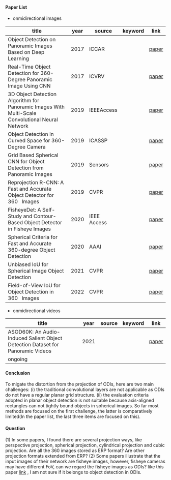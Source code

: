 #### Paper List

- onmidirectional images

title|year|source|keyword|link
-|-|-|-|-
Object Detection on Panoramic Images Based on Deep Learning|2017|ICCAR||[paper](http://static.tongtianta.site/paper_pdf/dad93a48-5f79-11e9-af33-00163e08bb86.pdf)
Real-Time Object Detection for 360-Degree Panoramic Image Using CNN|2017|ICVRV||[paper](https://sci-hub.se/10.1109/icvrv.2017.00013)
3D Object Detection Algorithm for Panoramic Images With Multi-Scale Convolutional Neural Network|2019|IEEEAccess||[paper](https://ieeexplore.ieee.org/ielx7/6287639/8600701/08913499.pdf)
Object Detection in Curved Space for 360-Degree Camera|2019|ICASSP||[paper](https://sci-hub.se/10.1109/icassp.2019.8683093)
Grid Based Spherical CNN for Object Detection from Panoramic Images|2019|Sensors||[paper](https://pdfs.semanticscholar.org/69ee/cdcdc183695087849b246942a1bd4f38d030.pdf?_ga=2.91932956.700321051.1649138034-1529344070.1647397271)
Reprojection R-CNN: A Fast and Accurate Object Detector for 360  Images|2019|CVPR||[paper](https://arxiv.org/pdf/1907.11830.pdf)
FisheyeDet: A Self-Study and Contour-Based Object Detector in Fisheye Images|2020|IEEE Access||[paper](https://ieeexplore.ieee.org/ielx7/6287639/8948470/09066935.pdf)
Spherical Criteria for Fast and Accurate 360-degree Object Detection|2020|AAAI||[paper](https://ojs.aaai.org/index.php/AAAI/article/download/6995/6849)
Unbiased IoU for Spherical Image Object Detection|2021|CVPR||[paper](https://arxiv.org/pdf/2108.08029.pdf)
Field-of-View IoU for Object Detection in 360  Images|2022|CVPR||[paper](https://arxiv.org/pdf/2202.03176.pdf)
 
- onmidirectional videos

title|year|source|keyword|link
-|-|-|-|-
ASOD60K: An Audio-Induced Salient Object Detection Dataset for Panoramic Videos|2021|||[paper](https://arxiv.org/pdf/2107.11629.pdf)
ongoing||||


#### Conclusion
To migate the distortion from the projection of ODIs, here are two main challenges: (i) the traditional convolutional layers are not applicable as ODIs do not have a regular planar grid structure. (ii) the evaluation criteria adopted in planar object detection is not suitable because axis-aligned rectangles can not tightly bound objects in spherical images. So far most methods are focused on the first challenge, the latter is comparatively limited(In the paper list, the last three items are focused on this).


#### Question
(1) In some papers, I found there are several projection ways, like perspective projection, spherical projection, cylindrical projection and cubic projection. Are all the 360 images stored as ERP format? Are other projection formats extended from ERP?
(2) Some papers illustrate that the input images of their network are fisheye images, however, fisheye cameras may have different FoV, can we regard the fisheye images as ODIs? like this paper [link](https://arxiv.org/pdf/2003.03759.pdf) , I am not sure if it belongs to object detection in ODIs.
